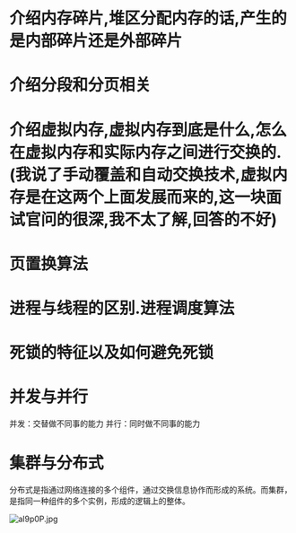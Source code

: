
# 介绍内存碎片,堆区分配内存的话,产生的是内部碎片还是外部碎片

# 介绍分段和分页相关

# 介绍虚拟内存,虚拟内存到底是什么,怎么在虚拟内存和实际内存之间进行交换的.(我说了手动覆盖和自动交换技术,虚拟内存是在这两个上面发展而来的,这一块面试官问的很深,我不太了解,回答的不好)

# 页置换算法

# 进程与线程的区别.进程调度算法

# 死锁的特征以及如何避免死锁

# 并发与并行

并发：交替做不同事的能力
并行：同时做不同事的能力

# 集群与分布式

分布式是指通过网络连接的多个组件，通过交换信息协作而形成的系统。而集群，是指同一种组件的多个实例，形成的逻辑上的整体。

![al9p0P.jpg](https://s1.ax1x.com/2020/07/31/al9p0P.jpg)

